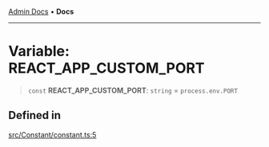 [Admin Docs](/) • **Docs**

***

# Variable: REACT\_APP\_CUSTOM\_PORT

> `const` **REACT\_APP\_CUSTOM\_PORT**: `string` = `process.env.PORT`

## Defined in

[src/Constant/constant.ts:5](https://github.com/PalisadoesFoundation/talawa-admin/blob/main/src/Constant/constant.ts#L5)
